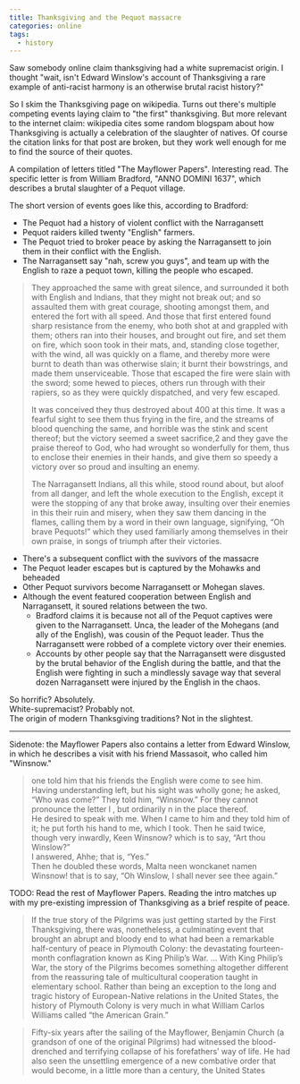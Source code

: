 ```yaml
---
title: Thanksgiving and the Pequot massacre
categories: online
tags:
  - history
---
```


Saw somebody online claim thanksgiving had a white supremacist origin.
I thought "wait, isn't Edward Winslow's account of Thanksgiving a rare example of anti-racist harmony is an otherwise brutal racist history?"

So I skim the Thanksgiving page on wikipedia. Turns out there's multiple competing events laying claim to "the first" thanksgiving. 
But more relevant to the internet claim: wikipedia cites some random blogspam about how Thanksgiving is actually a celebration of the slaughter of natives. 
Of course the citation links for that post are broken, but they work well enough for me to find the source of their quotes.

A compilation of letters titled "The Mayflower Papers". Interesting read.
The specific letter is from William Bradford, "ANNO DOMINI 1637", which describes a brutal slaughter of a Pequot village.

The short version of events goes like this, according to Bradford:

- The Pequot had a history of violent conflict with the Narragansett
- Pequot raiders killed twenty "English" farmers.
- The Pequot tried to broker peace by asking the Narragansett  to join them in their conflict with the English.
- The Narragansett say "nah, screw you guys", and team up with the English to raze a pequot town, killing the people who escaped.


> They approached the same with
great silence, and surrounded it both with English and Indians,
that they might not break out; and so assaulted them with
great courage, shooting amongst them, and entered the fort
with all speed. And those that first entered found sharp
resistance from the enemy, who both shot at and grappled
with them; others ran into their houses, and brought out fire,
and set them on fire, which soon took in their mats, and,
standing close together, with the wind, all was quickly on a
flame, and thereby more were burnt to death than was
otherwise slain; it burnt their bowstrings, and made them
unserviceable. Those that escaped the fire were slain with the
sword; some hewed to pieces, others run through with their
rapiers, so as they were quickly dispatched, and very few
escaped.  
> 
> It was conceived they thus destroyed about 400 at this time. It
was a fearful sight to see them thus frying in the fire, and the
streams of blood quenching the same, and horrible was the
stink and scent thereof; but the victory seemed a sweet
sacrifice,2 and they gave the praise thereof to God, who had
wrought so wonderfully for them, thus to enclose their enemies
in their hands, and give them so speedy a victory over so
proud and insulting an enemy.
> 
> The Narragansett Indians, all this while, stood round about, but
aloof from all danger, and left the whole execution to the
English, except it were the stopping of any that broke away,
insulting over their enemies in this their ruin and misery, when
they saw them dancing in the flames, calling them by a word
in their own language, signifying, “Oh brave Pequots!” which
they used familiarly among themselves in their own praise, in
songs of triumph after their victories.

- There's a subsequent conflict with the suvivors of the massacre
- The Pequot leader escapes but is captured by the Mohawks and beheaded
- Other Pequot survivors become Narragansett or Mohegan slaves. 
- Although the event featured cooperation between English and Narragansett, it soured relations between the two.
    - Bradford claims it is because not all of the Pequot captives were given to the Narragansett. Unca, the leader of the Mohegans (and ally of the English), was cousin of the Pequot leader. Thus the Narragansett were robbed of a complete victory over their enemies. 
    - Accounts by other people say that the Narragansett were disgusted by the brutal behavior of the English during the battle, and that the English were fighting in such a mindlessly savage way that several dozen Narragansett were injured by the English in the chaos.


So horrific? Absolutely.   
White-supremacist? Probably not.   
The origin of modern Thanksgiving traditions? Not in the slightest.


---

Sidenote: the Mayflower Papers also contains a letter from Edward Winslow, in which he describes a visit with his friend Massasoit, who called him "Winsnow."

> one told him
that his friends the English were come to see him. Having
understanding left, but his sight was wholly gone; he asked,
“Who was come?”
They told him, “Winsnow.” For they cannot pronounce the
letter l
, but ordinarily n in the place thereof.  
He desired to speak with me. When I came to him and they
told him of it; he put forth his hand to me, which I took.
Then he said twice, though very inwardly, Keen Winsnow? 
which is to say, “Art thou Winslow?”  
I answered, Ahhe; that
is, “Yes.”  
Then he doubled these words, Malta neen
wonckanet namen Winsnow! that is to say, “Oh Winslow, I
shall never see thee again.”

TODO: Read the rest of Mayflower Papers. Reading the intro matches up with my pre-existing impression of Thanksgiving as a brief respite of peace.

> If the true story of the Pilgrims was just getting started by the
First Thanksgiving, there was, nonetheless, a culminating event
that brought an abrupt and bloody end to what had been a
remarkable half-century of peace in Plymouth Colony: the
devastating fourteen-month conflagration known as King Philip’s
War. 
... With King Philip’s War, the
story of the Pilgrims becomes something altogether different
from the reassuring tale of multicultural cooperation taught in
elementary school. Rather than being an exception to the long
and tragic history of European-Native relations in the United
States, the history of Plymouth Colony is very much in what
William Carlos Williams called “the American Grain.”

> Fifty-six years after the sailing of the Mayflower, Benjamin
Church (a grandson of one of the original Pilgrims) had
witnessed the blood-drenched and terrifying collapse of his
forefathers’ way of life. He had also seen the unsettling
emergence of a new combative order that would become, in a
little more than a century, the United States


